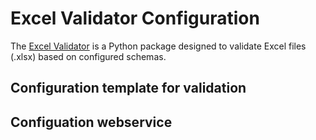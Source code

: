 # Excel Validator Configuration

The [Excel Validator](..) is a Python package designed to validate Excel files (.xlsx) based on configured schemas.

## Configuration template for validation

## Configuation webservice